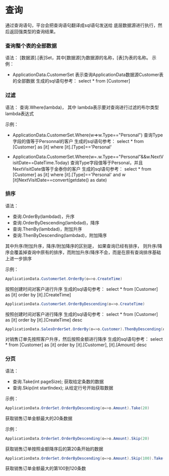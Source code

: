 # 查询

通过查询语句，平台会把查询语句翻译成sql语句发送给 底层数据源进行执行，然后返回强类型的查询结果。

### 查询整个表的全部数据

语法：
[数据源].[表]Set，其中[数据源]为数据源的名称，[表]为表的名称。
示例：
- ApplicationData.CustomerSet
表示查询ApplicationData数据源Customer表的全部数据
生成的sql语句参考：
select * from [Customer]

### 过滤

语法：
查询.Where(lambda)， 其中 lambda表示要对查询进行过滤的布尔类型lambda表达式

示例：
- ApplicationData.CustomerSet.Where(w=>w.Type=="Personal")
查询Type字段的值等于Personnal的客户
生成的sql语句参考：
select * from [Customer] as [it] where [it].[Type]=='Personal'

- ApplicationData.CustomerSet.Where(w=.w.Type=="Personal"&&w.NextVisitDate==DateTime.Today)
查询Type字段值等于Personal，并且NextVisitDate值等于金泰你的客户
生成的sql语句参考：
select * from [Customer] as [it] where [it].[Type]=='Personal' and w [it]NextVisitDate==convert(getdate() as date)

### 排序

语法：
- 查询.OrderBy(lambdad)，升序
- 查询.OrderByDescending(lambdad)，降序
- 查询.ThenBy(lambdad)，附加升序
- 查询.ThenByDescending(lambdad)，附加降序

其中升序/附加升序，降序/附加降序的区别是， 如果查询已经有排序， 则升序/降序会覆盖掉查询中原有的排序，而附加升序/降序不会，而是在原有查询排序基础上进一步排序

示例：
```csharp
ApplicationData.CustomerSet.OrderBy(o=>o.CreateTime)
```
按照创建时间对客户进行升序
生成的sql语句参考：
select * from [Customer] as [it] order by [it].[CreateTime]

```csharp
ApplicationData.CustomerSet.OrderByDescending(o=>o.CreateTime)
```
按照创建时间对客户进行降序
生成的sql语句参考：
select * from [Customer] as [it] order by [it].[CreateTime] desc

```csharp
ApplicationData.SalesOrderSet.OrderBy(o=>o.Customer).ThenByDescending(o=>o.Amount)
```
对销售订单先按照客户升序，然后按照金额进行降序
生成的sql语句参考：
select * from [Customer] as [it] order by [it].[Customer], [it].[Amount] desc

### 分页

语法：
- 查询.Take(int pageSize); 获取给定条数的数据
- 查询.Skip(int startIndex); 从给定行号开始获取数据

示例：
```csharp
ApplicationData.OrderSet.OrderByDescending(o=>o.Amount).Take(20)
```
获取销售订单金额最大的20条数据

示例：
```csharp
ApplicationData.OrderSet.OrderByDescending(o=>o.Amount).Skip(20)
```
获取销售订单按照金额降序后的第20条开始的数据

```csharp
ApplicationData.OrderSet.OrderByDescending(o=>o.Amount).Skip(100).Take(20)
```
获取销售订单金额最大的第100到120条数
